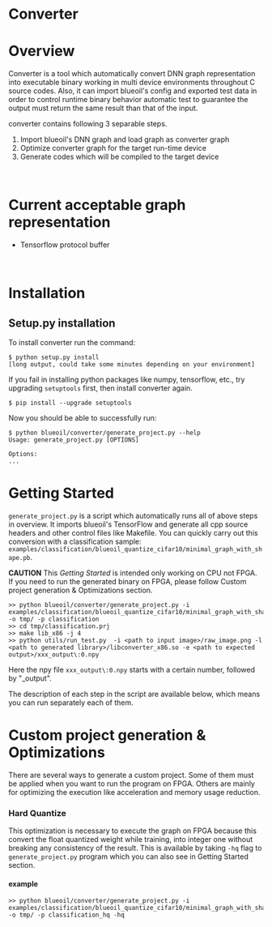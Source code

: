 # Converter
# Overview
Converter is a tool which automatically convert DNN graph
representation into executable binary working in multi device environments throughout
C source codes.
Also, it can import blueoil's config and exported test data in order to control
runtime binary behavior automatic test to guarantee the output must return the
same result than that of the input.
<br/>

converter contains following 3 separable steps.

1. Import blueoil's DNN graph and load graph as converter graph
2. Optimize converter graph for the target run-time device
3. Generate codes which will be compiled to the target device
<br/>

# Current acceptable graph representation
- Tensorflow protocol buffer

<br/>


# Installation


## Setup.py installation
To install converter run the command:
```
$ python setup.py install
[long output, could take some minutes depending on your environment]
```

If you fail in installing python packages like numpy, tensorflow, etc., try upgrading `setuptools` first, then install converter again.
```
$ pip install --upgrade setuptools
```


Now you should be able to successfully run:
```
$ python blueoil/converter/generate_project.py --help
Usage: generate_project.py [OPTIONS]

Options:
...
```

# Getting Started
`generate_project.py` is a script which automatically runs all of above steps
in overview. It imports blueoil's TensorFlow and generate all cpp source headers and other control files like Makefile.
You can quickly carry out this conversion with a classification sample:  `examples/classification/blueoil_quantize_cifar10/minimal_graph_with_shape.pb`.

**CAUTION**
This *Getting Started* is intended only working on CPU not FPGA.
If you need to run the generated binary on FPGA, please follow Custom project generation & Optimizations section.

```
>> python blueoil/converter/generate_project.py -i examples/classification/blueoil_quantize_cifar10/minimal_graph_with_shape.pb -o tmp/ -p classification
>> cd tmp/classification.prj
>> make lib_x86 -j 4
>> python utils/run_test.py  -i <path to input image>/raw_image.png -l <path to generated library>/libconverter_x86.so -e <path to expected output>/xxx_output\:0.npy
```
Here the npy file `xxx_output\:0.npy` starts with a certain number, followed by "_output".

The description of each step in the script are available below, which means you
can run separately each of them.


# Custom project generation & Optimizations
There are several ways to generate a custom project.
Some of them must be applied when you want to run the program on FPGA.
Others are mainly for optimizing the execution like acceleration and memory usage reduction.

### Hard Quantize
This optimization is necessary to execute the graph on FPGA because this
convert the float quantized weight while training, into integer one without breaking any
consistency of the result.
This is available by taking `-hq` flag to `generate_project.py` program which
you can also see in Getting Started section.

#### example
```
>> python blueoil/converter/generate_project.py -i examples/classification/blueoil_quantize_cifar10/minimal_graph_with_shape.pb -o tmp/ -p classification_hq -hq
```
<!---
### Threshold Skipping
This optimization is special for a graph including quantized operator.
We can skip any operations between convolution and its activation
quantization as long as the operations are monotone function.

#### example
```
python blueoil/converter/generate_project.py -i examples/classification/blueoil_quantize_cifar10/minimal_graph_with_shape.pb -o tmp/ -p classification_hq_ts -ts -hq
```
-->